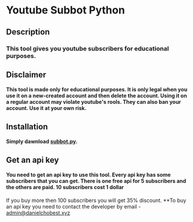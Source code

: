 # Youtube Subbot Python
## Description
### This tool gives you youtube subscribers for educational purposes.
## Disclaimer
#### This tool is made only for educational purposes. It is only legal when you use it on a new-created account and then delete the account. Using it on a regular account may violate youtube's rools. They can also ban your account. Use it at your own risk.
## Installation
#### Simply dawnload [subbot.py](#). 
## Get an api key
#### You need to get an api key to use this tool. Every api key has some subscribers that you can get. There is one free api for 5 subscribers and the others are paid. **10 subscribers cost 1 dollar**
If you buy more then 100 subscribers you will get 35% discount. **To buy an api key you need to contact the developer by email - admin@danielchobest.xyz